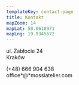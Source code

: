 ```yaml
---
templateKey: contact-page
title: Kontakt
mapZoom: 14
mapLat: 50.0618971
mapLng: 19.9345672
---
```

ul. Zabłocie 24  
Kraków

(+48) 666 904 638‬  
office*@*mossiatelier.com